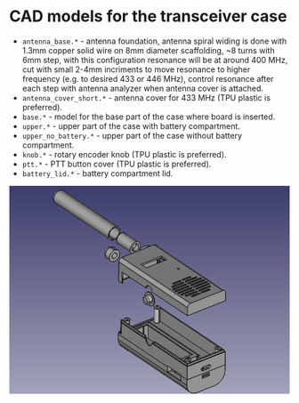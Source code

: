 # CAD models for the transceiver case
- `antenna_base.*` - antenna foundation, antenna spiral widing is done with 1.3mm copper solid wire on 8mm diameter scaffolding, ~8 turns with 6mm step, with this configuration resonance will be at around 400 MHz, cut with small 2-4mm incriments to move resonance to higher frequency (e.g. to desired 433 or 446 MHz), control resonance after each step with antenna analyzer when antenna cover is attached.
- `antenna_cover_short.*` - antenna cover for 433 MHz (TPU plastic is preferred).
- `base.*` - model for the base part of the case where board is inserted.
- `upper.*` - upper part of the case with battery compartment.
- `upper_no_battery.*` - upper part of the case without battery compartment.
- `knob.*` - rotary encoder knob (TPU plastic is preferred).
- `ptt.*` - PTT button cover (TPU plastic is preferred).
- `battery_lid.*` - battery compartment lid.

![CAD](images/base.png)

